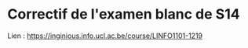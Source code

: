 # Correctif de l'examen blanc de S14

Lien : https://inginious.info.ucl.ac.be/course/LINFO1101-1219
